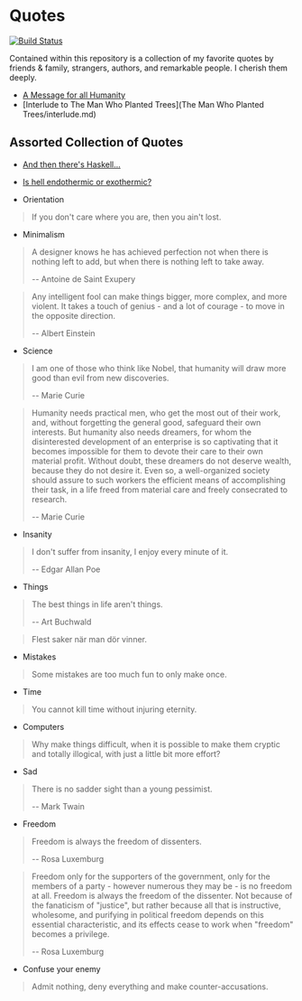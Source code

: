# Quotes

[![Build Status](https://travis-ci.org/mewmew/quotes.svg?branch=master)](https://travis-ci.org/mewmew/quotes)

Contained within this repository is a collection of my favorite quotes by
friends & family, strangers, authors, and remarkable people. I cherish them
deeply.

* [A Message for all Humanity](https://raw.githubusercontent.com/mewmew/quotes/master/A%20Message%20for%20all%20Humanity/message.pdf)
* [Interlude to The Man Who Planted Trees](The Man Who Planted Trees/interlude.md)

## Assorted Collection of Quotes

* [And then there's Haskell...](haskell.md)
* [Is hell endothermic or exothermic?](hell.md)

* Orientation

> If you don't care where you are, then you ain't lost.

* Minimalism

> A designer knows he has achieved perfection not when there is nothing left to add, but when there is nothing left to take away.
>
> -- Antoine de Saint Exupery

> Any intelligent fool can make things bigger, more complex, and more violent. It takes a touch of genius - and a lot of courage - to move in the opposite direction.
>
> -- Albert Einstein

* Science

> I am one of those who think like Nobel, that humanity will draw more good than evil from new discoveries.
>
> -- Marie Curie

> Humanity needs practical men, who get the most out of their work, and, without forgetting the general good, safeguard their own interests. But humanity also needs dreamers, for whom the disinterested development of an enterprise is so captivating that it becomes impossible for them to devote their care to their own material profit. Without doubt, these dreamers do not deserve wealth, because they do not desire it. Even so, a well-organized society should assure to such workers the efficient means of accomplishing their task, in a life freed from material care and freely consecrated to research.
>
> -- Marie Curie

* Insanity

> I don't suffer from insanity, I enjoy every minute of it.
>
> -- Edgar Allan Poe

* Things

> The best things in life aren't things.
>
> -- Art Buchwald

> Flest saker när man dör vinner.

* Mistakes

> Some mistakes are too much fun to only make once.

* Time

> You cannot kill time without injuring eternity.

* Computers

> Why make things difficult, when it is possible to make them cryptic and totally illogical, with just a little bit more effort?

* Sad

> There is no sadder sight than a young pessimist.
>
> -- Mark Twain

* Freedom

> Freedom is always the freedom of dissenters.
>
> -- Rosa Luxemburg

> Freedom only for the supporters of the government, only for the members of a party - however numerous they may be - is no freedom at all. Freedom is always the freedom of the dissenter. Not because of the fanaticism of "justice", but rather because all that is instructive, wholesome, and purifying in political freedom depends on this essential characteristic, and its effects cease to work when "freedom" becomes a privilege.
>
> -- Rosa Luxemburg

* Confuse your enemy

> Admit nothing, deny everything and make counter-accusations.
